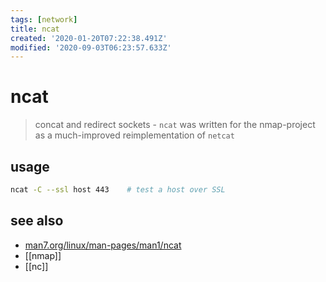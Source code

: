 ```yaml
---
tags: [network]
title: ncat
created: '2020-01-20T07:22:38.491Z'
modified: '2020-09-03T06:23:57.633Z'
---
```


# ncat

> concat and redirect sockets - `ncat` was written for the nmap-project as a much-improved reimplementation of `netcat`

## usage
```sh
ncat -C --ssl host 443    # test a host over SSL
```
## see also
- [man7.org/linux/man-pages/man1/ncat](http://man7.org/linux/man-pages/man1/ncat.1.html)
- [[nmap]]
- [[nc]]

